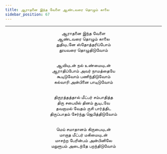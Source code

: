 ```yaml
---
title: ஆராதனை இந்த வேளை ஆண்டவரை தொழும் காலை
sidebar_position: 67
---
```


---
<center>
ஆராதனை இந்த வேளை<br/>
ஆண்டவரை தொழும் காலை<br/>
துதியுடனே ஸ்தோத்தரிப்போம்<br/>
தூயவரை தொழுதிடுவோம்<br/><br/>

ஆவியுடன் நல் உண்மையுடன்<br/>
ஆராதிப்போம் அவர் நாமத்தையே<br/>
கூடிடுவோம் பணிந்திடுவோம்<br/>
கல்வாரி அன்பினை பாடிடுவோம்<br/><br/>

திருரத்தத்தால் மீட்பர் சம்பாதித்த<br/>
திரு சபையில் தினம் சூடிடவே<br/>
தவறாமல் வேதம் ருசி பார்த்திட<br/>
திருப்பாதம் சேர்ந்து ஜெபித்திடுவோம்<br/><br/>

மெய் சமாதானம் கிருபையுடன்<br/>
மாறாத மீட்பர் மகிமையுடன்<br/>
மாசற்ற பேரின்பம் அன்பினிலே<br/>
மறுரூபம் அடைந்தே பறந்திடுவோம்
</center>